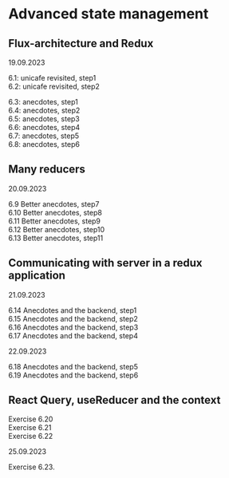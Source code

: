 # Advanced state management  

## Flux-architecture and Redux  
19.09.2023  

6.1: unicafe revisited, step1  
6.2: unicafe revisited, step2  
  
6.3: anecdotes, step1  
6.4: anecdotes, step2  
6.5: anecdotes, step3  
6.6: anecdotes, step4  
6.7: anecdotes, step5  
6.8: anecdotes, step6  


## Many reducers

20.09.2023  

6.9 Better anecdotes, step7  
6.10 Better anecdotes, step8  
6.11 Better anecdotes, step9  
6.12 Better anecdotes, step10  
6.13 Better anecdotes, step11  


## Communicating with server in a redux application  

21.09.2023  

6.14 Anecdotes and the backend, step1  
6.15 Anecdotes and the backend, step2  
6.16 Anecdotes and the backend, step3  
6.17 Anecdotes and the backend, step4  


22.09.2023  

6.18 Anecdotes and the backend, step5  
6.19 Anecdotes and the backend, step6  

## React Query, useReducer and the context  

Exercise 6.20  
Exercise 6.21  
Exercise 6.22  


25.09.2023  

Exercise 6.23.  



















